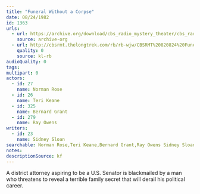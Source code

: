 ```yaml
---
title: "Funeral Without a Corpse"
date: 08/24/1982
id: 1363
urls: 
  - url: https://archive.org/download/cbs_radio_mystery_theater/cbs_radio_mystery_theater-1351-1399.zip/cbs_radio_mystery_theater-1351-1399%2Fcbsrmt_1363_funeral_without_a_corpse.mp3
    source: archive-org
  - url: http://cbsrmt.thelongtrek.com/rb/rb-wjw/CBSRMT%20820824%20Funeral%20Without%20A%20Corpse_wjw%20levels_eq.mp3
    quality: 0
    source: kl-rb
audioQuality: 0
tags: 
multipart: 0
actors:  
  - id: 27
    name: Norman Rose  
  - id: 26
    name: Teri Keane  
  - id: 325
    name: Bernard Grant  
  - id: 279
    name: Ray Owens
writers:  
  - id: 23
    name: Sidney Sloan
searchable: Norman Rose,Teri Keane,Bernard Grant,Ray Owens Sidney Sloan
notes: 
descriptionSource: kf
---
```

A district attorney aspiring to be a U.S. Senator is blackmailed by a man who threatens to reveal a terrible family secret that will derail his political career.